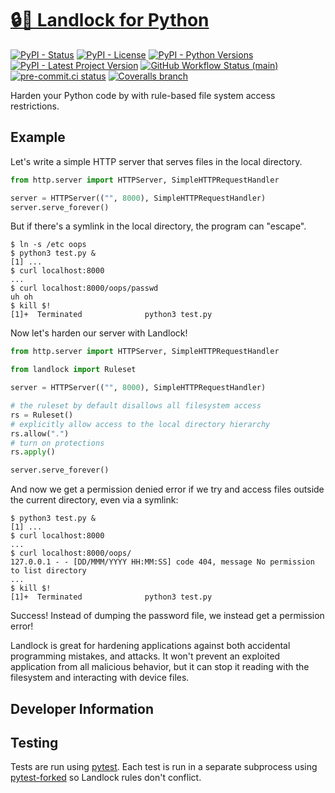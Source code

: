 # [🔒🐍 Landlock for Python](https://github.com/Edward-Knight/landlock)

[![PyPI - Status](https://img.shields.io/pypi/status/landlock)](https://pypi.org/project/landlock/)
[![PyPI - License](https://img.shields.io/pypi/l/landlock)](https://pypi.org/project/landlock/)
[![PyPI - Python Versions](https://img.shields.io/pypi/pyversions/landlock)](https://pypi.org/project/landlock/)
[![PyPI - Latest Project Version](https://img.shields.io/pypi/v/landlock)](https://pypi.org/project/landlock/)
[![GitHub Workflow Status (main)](https://img.shields.io/github/workflow/status/Edward-Knight/landlock/test/main)](https://github.com/Edward-Knight/landlock/actions/workflows/test.yml?query=branch%3Amain)
[![pre-commit.ci status](https://results.pre-commit.ci/badge/github/Edward-Knight/landlock/main.svg)](https://results.pre-commit.ci/latest/github/Edward-Knight/landlock/main)
[![Coveralls branch](https://img.shields.io/coveralls/github/Edward-Knight/landlock/main)](https://coveralls.io/github/Edward-Knight/landlock)

Harden your Python code by with rule-based file system access restrictions.

## Example

Let's write a simple HTTP server that serves files in the local directory.

```python
from http.server import HTTPServer, SimpleHTTPRequestHandler

server = HTTPServer(("", 8000), SimpleHTTPRequestHandler)
server.serve_forever()
```

But if there's a symlink in the local directory, the program can "escape".

```shell
$ ln -s /etc oops
$ python3 test.py &
[1] ...
$ curl localhost:8000
...
$ curl localhost:8000/oops/passwd
uh oh
$ kill $!
[1]+  Terminated              python3 test.py
```

Now let's harden our server with Landlock!

```python
from http.server import HTTPServer, SimpleHTTPRequestHandler

from landlock import Ruleset

server = HTTPServer(("", 8000), SimpleHTTPRequestHandler)

# the ruleset by default disallows all filesystem access
rs = Ruleset()
# explicitly allow access to the local directory hierarchy
rs.allow(".")
# turn on protections
rs.apply()

server.serve_forever()
```

And now we get a permission denied error if we try and access files outside the current directory,
even via a symlink:

```shell
$ python3 test.py &
[1] ...
$ curl localhost:8000
...
$ curl localhost:8000/oops/
127.0.0.1 - - [DD/MMM/YYYY HH:MM:SS] code 404, message No permission to list directory
...
$ kill $!
[1]+  Terminated              python3 test.py
```

Success! Instead of dumping the password file, we instead get a permission error!

Landlock is great for hardening applications against both accidental programming mistakes,
and attacks.
It won't prevent an exploited application from all malicious behavior,
but it can stop it reading with the filesystem and interacting with device files.

## Developer Information

## Testing

Tests are run using [pytest](https://docs.pytest.org/en/latest/).
Each test is run in a separate subprocess using [pytest-forked](https://github.com/pytest-dev/pytest-forked)
so Landlock rules don't conflict.
